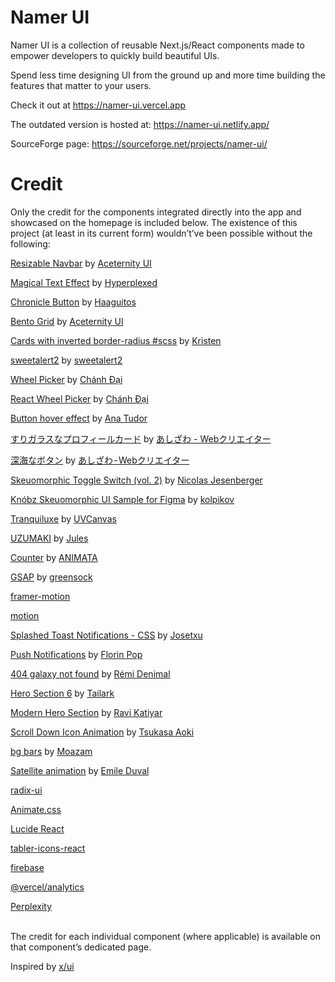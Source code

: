 # Namer UI
Namer UI is a collection of reusable Next.js/React components made to empower developers to quickly build beautiful UIs.

Spend less time designing UI from the ground up and more time building the features that matter to your users.

Check it out at https://namer-ui.vercel.app

The outdated version is hosted at: https://namer-ui.netlify.app/

SourceForge page: https://sourceforge.net/projects/namer-ui/

# Credit

Only the credit for the components integrated directly into the app and showcased on the homepage is included below.
The existence of this project (at least in its current form) wouldn’t’ve been possible without the following:

[Resizable Navbar](https://ui.aceternity.com/components/resizable-navbar) by [Aceternity UI](https://ui.aceternity.com/)

[Magical Text Effect](https://codepen.io/Hyperplexed/pen/YzeOLYe) by [Hyperplexed](https://codepen.io/Hyperplexed)

[Chronicle Button](https://codepen.io/Haaguitos/pen/OJrVZdJ) by [Haaguitos](https://codepen.io/Haaguitos)

[Bento Grid](https://ui.aceternity.com/components/bento-grid) by [Aceternity UI](https://ui.aceternity.com/)

[Cards with inverted border-radius #scss](https://codepen.io/kristen17/pen/pomgrKp) by [Kristen](https://codepen.io/kristen17)

[sweetalert2](https://github.com/sweetalert2/sweetalert2) by [sweetalert2](https://github.com/sweetalert2)

[Wheel Picker](https://21st.dev/ncdai/wheel-picker/default) by [Chánh Đại](https://21st.dev/ncdai)

[React Wheel Picker](https://www.npmjs.com/package/@ncdai/react-wheel-picker) by [Chánh Đại](https://github.com/ncdai)

[Button hover effect](https://codepen.io/thebabydino/pen/PoxVZWg) by [Ana Tudor](https://codepen.io/thebabydino)

[すりガラスなプロフィールカード](https://codepen.io/ash_creator/pen/zYaPZLB) by [あしざわ - Webクリエイター](https://codepen.io/ash_creator)

[深海なボタン](https://codepen.io/ash_creator/pen/GRGZYyV) by [あしざわ - Webクリエイター](https://codepen.io/ash_creator)

[Skeuomorphic Toggle Switch (vol. 2)](https://codepen.io/nicolasjesenberger/pen/NWOyxyO) by [Nicolas Jesenberger](https://codepen.io/nicolasjesenberger)

[Knóbz Skeuomorphic UI Sample for Figma](https://dribbble.com/shots/14326768-Kn-bz-Skeuomorphic-UI-Sample-for-Figma) by [kolpikov](https://dribbble.com/despoth)

[Tranquiluxe](https://uvcanvas.com/docs/components/tranquiluxe) by [UVCanvas](https://uvcanvas.com/)

[UZUMAKI](https://codepen.io/Alansdead/pen/zxGyOmx) by [Jules](https://codepen.io/Alansdead)

[Counter](https://animata.design/docs/text/counter) by [ANIMATA](https://animata.design/)

[GSAP](https://github.com/greensock/GSAP) by [greensock](https://github.com/greensock)

[framer-motion](https://www.npmjs.com/package/framer-motion)

[motion](https://www.npmjs.com/package/motion)

[Splashed Toast Notifications - CSS](https://codepen.io/josetxu/pen/OJGXdzY) by [Josetxu](https://codepen.io/josetxu/pen/OJGXdzY)

[Push Notifications](https://codepen.io/FlorinPop17/pen/xxORmaB) by [Florin Pop](https://codepen.io/FlorinPop17)

[404 galaxy not found](https://codepen.io/remid/pen/YOVawm) by [Rémi Denimal](https://codepen.io/remid)

[Hero Section 6](https://21st.dev/meschacirung/hero-section-6/default) by [Tailark](https://21st.dev/tailark)

[Modern Hero Section](https://21st.dev/ravikatiyar162/modern-hero-section/default) by [Ravi Katiyar](https://21st.dev/ravikatiyar)

[Scroll Down Icon Animation](https://codepen.io/TKS31/pen/gOaKaxx) by [Tsukasa Aoki](https://codepen.io/TKS31)

[bg bars](https://21st.dev/to_be_deleted/bg-bars/default) by [Moazam](https://21st.dev/muhammadnadeemmn9485134)

[Satellite animation](https://codepen.io/Emile_Dvl/pen/RwVeVy) by [Emile Duval](https://codepen.io/Emile_Dvl)

[radix-ui](https://www.npmjs.com/package/radix-ui)

[Animate.css](https://www.npmjs.com/package/animate.css)

[Lucide React](https://www.npmjs.com/package/lucide-react)

[tabler-icons-react](https://www.npmjs.com/package/tabler-icons-react)

[firebase](https://www.npmjs.com/package/firebase)

[@vercel/analytics](https://www.npmjs.com/package/@vercel/analytics)

[Perplexity](https://www.perplexity.ai/)

</br>
The credit for each individual component (where applicable) is available on that component’s dedicated page.
</br>

Inspired by [x/ui](https://ui.3x.gl/)
